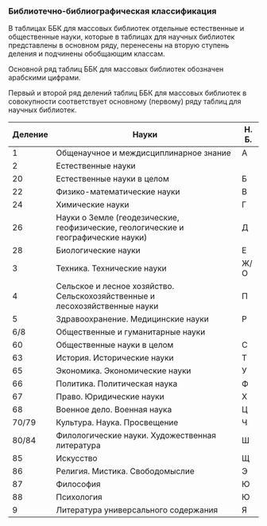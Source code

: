 ﻿### Библиотечно-библиографическая классификация

В таблицах ББК для массовых библиотек отдельные естественные и общественные науки, которые в таблицах для научных библиотек представлены в основном ряду, перенесены на вторую ступень деления и подчинены обобщающим классам.

Основной ряд таблиц ББК для массовых библиотек обозначен арабскими цифрами.

Первый и второй ряд делений таблиц ББК для массовых библиотек в совокупности соответствует основному (первому) ряду таблиц для научных библиотек.

| Деление | Науки                                                                              | Н. Б. |
|---------|------------------------------------------------------------------------------------|-------|
| 1       | Общенаучное и междисциплинарное знание                                             | А     |
| 2       | Естественные науки                                                                 |       |
| 20      | Естественные науки в целом                                                         | Б     |
| 22      | Физико-математические науки                                                        | В     |
| 24      | Химические науки                                                                   | Г     |
| 26      | Науки о Земле (геодезические, геофизические, геологические и географические науки) | Д     |
| 28      | Биологические науки                                                                | Е     |
| 3       | Техника. Технические науки                                                         | Ж/О   |
| 4       | Сельское и лесное хозяйство. Сельскохозяйственные и лесохозяйственные науки        | П     |
| 5       | Здравоохранение. Медицинские науки                                                 | Р     |
| 6/8     | Общественные и гуманитарные науки                                                  |       |
| 60      | Общественные науки в целом                                                         | С     |
| 63      | История. Исторические науки                                                        | Т     |
| 65      | Экономика. Экономические науки                                                     | У     |
| 66      | Политика. Политическая наука                                                       | Ф     |
| 67      | Право. Юридические науки                                                           | Х     |
| 68      | Военное дело. Военная наука                                                        | Ц     |
| 70/79   | Культура. Наука. Просвещение                                                       | Ч     |
| 80/84   | Филологические науки. Художественная литература                                    | Ш     |
| 85      | Искусство                                                                          | Щ     |
| 86      | Религия. Мистика. Свободомыслие                                                    | Э     |
| 87      | Философия                                                                          | Ю     |
| 88      | Психология                                                                         | Ю     |
| 9       | Литература универсального содержания                                               | Я     |


